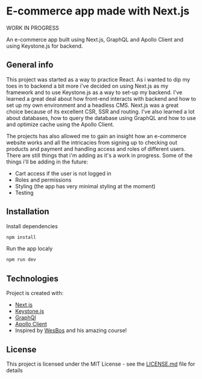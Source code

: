 # E-commerce app made with Next.js

WORK IN PROGRESS 

An e-commerce app built using Next.js, GraphQL and Apollo Client and using Keystone.js for backend.


## General info

This project was started as a way to practice React. As i wanted to dip my toes in to backend a bit more i've decided on using Next.js as my framework and to use Keystone.js as 
a way to set-up my backend. I've learned a great deal about how front-end interacts with backend and how to set up my own environment and a headless CMS. Next.js was 
a great choice because of its excellent CSR, SSR and routing. I've also learned a lot about databases, how to query the database using GraphQL and how to use and optimize cache using the Apollo Client. 

The projects has also allowed me to gain an insight how an e-commerce website works and all the intricacies from signing up to checking out products
and payment and handling access and roles of different users. There are still things that i'm adding as it's a work in progress. Some of the things i'll be adding in the future:

  - Cart access if the user is not logged in
  - Roles and permissions
  - Styling (the app has very minimal styling at the moment)
  - Testing

## Installation
Install dependencies
```bash
npm install
```
Run the app localy
```bash
npm run dev
```
## Technologies
Project is created with:

* [Next.js](https://nextjs.org/)
* [Keystone.js](https://keystonejs.com/)
* [GraphQl](https://https://graphql.org/.io/)
* [Apollo Client](https://www.apollographql.com/docs/react/)
* Inspired by [WesBos](https://github.com/wesbos) and his amazing course!

## License

This project is licensed under the MIT License - see the [LICENSE.md](LICENSE.md) file for details


